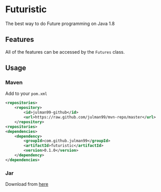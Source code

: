 # Futuristic

The best way to do Future programming on Java 1.8

## Features

All of the features can be accessed by the ```Futures``` class.

## Usage

### Maven
Add to your ```pom.xml```

```xml
<repositories>
    <repository>
        <id>julman99-github</id>
        <url>https://raw.github.com/julman99/mvn-repo/master</url>
    </repository>
<repositories>
<dependencies>
    <dependency>
        <groupId>com.github.julman99</groupId>
        <artifactId>futuristic</artifactId>
        <version>0.1.0</version>
    </dependency>
</dependencies>
```
### Jar

Download from [here](https://github.com/julman99/mvn-repo/raw/master/com/github/julman99/futuristic/0.1.0/futuristic-0.1.0.jar)
